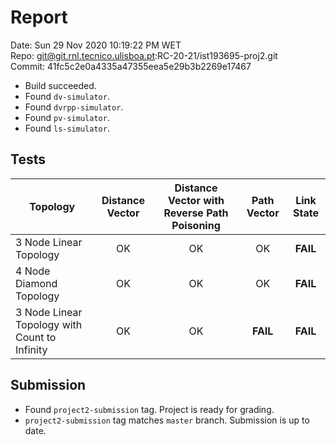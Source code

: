 # Report
Date: Sun 29 Nov 2020 10:19:22 PM WET  
Repo: git@git.rnl.tecnico.ulisboa.pt:RC-20-21/ist193695-proj2.git  
Commit: 41fc5c2e0a4335a47355eea5e29b3b2269e17467  
* Build succeeded.
* Found `dv-simulator`.
* Found `dvrpp-simulator`.
* Found `pv-simulator`.
* Found `ls-simulator`.

## Tests
| Topology | Distance Vector | Distance Vector with Reverse Path Poisoning | Path Vector | Link State |
| ---- |:------:|:------:|:------:|:------:|
| 3 Node Linear Topology | OK | OK | OK | **FAIL** |
| 4 Node Diamond Topology | OK | OK | OK | **FAIL** |
| 3 Node Linear Topology with Count to Infinity | OK | OK | **FAIL** | **FAIL** |

## Submission
* Found `project2-submission` tag. Project is ready for grading.
* `project2-submission` tag matches `master` branch. Submission is up to date.
